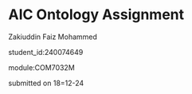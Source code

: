# AIC Ontology Assignment
Zakiuddin Faiz Mohammed

student_id:240074649

module:COM7032M

submitted on 18=12-24
